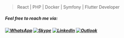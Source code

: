 
 > <p>React | PHP | Docker | Symfony | Flutter Developer<p/>

  <h5>Feel free to reach me via:<h5/>
<a href="https://api.whatsapp.com/send?phone=21696599024"><img src="https://img.shields.io/badge/WhatsApp-25D366?style=for-the-badge&logo=whatsapp&logoColor=white" alt="WhatsApp"/></a>
<a href="https://join.skype.com/invite/Ch9LwyxTi2RP"><img src="https://img.shields.io/badge/Skype-00AFF0?style=for-the-badge&logo=skype&logoColor=white" alt="Skype"/></a>
<a href="https://www.linkedin.com/in/othmendaghrour/"><img src="https://img.shields.io/badge/LinkedIn-0077B5?style=for-the-badge&logo=linkedin&logoColor=white" alt="LinkedIn"/></a>
<a href="mailto:othmen.daghrour@hotmail.com"><img src="https://img.shields.io/badge/Microsoft_Outlook-0078D4?style=for-the-badge&logo=microsoft-outlook&logoColor=white" alt="Outlook"/></a>
  
